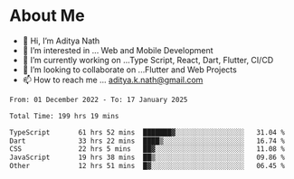 # About Me

- 👋 Hi, I’m Aditya Nath
- 👀 I’m interested in ... Web and Mobile Development
- 🌱 I’m currently working on ...Type Script, React, Dart, Flutter, CI/CD
- 💞️ I’m looking to collaborate on ...Flutter and Web Projects
- 📫 How to reach me ... aditya.k.nath@gmail.com

<!--START_SECTION:waka-->

```txt
From: 01 December 2022 - To: 17 January 2025

Total Time: 199 hrs 19 mins

TypeScript       61 hrs 52 mins  ███████▓░░░░░░░░░░░░░░░░░   31.04 %
Dart             33 hrs 22 mins  ████▒░░░░░░░░░░░░░░░░░░░░   16.74 %
CSS              22 hrs 5 mins   ██▓░░░░░░░░░░░░░░░░░░░░░░   11.08 %
JavaScript       19 hrs 38 mins  ██▒░░░░░░░░░░░░░░░░░░░░░░   09.86 %
Other            12 hrs 51 mins  █▓░░░░░░░░░░░░░░░░░░░░░░░   06.45 %
```

<!--END_SECTION:waka-->

<!---
kronosking007/kronosking007 is a ✨ special ✨ repository because its `README.md` (this file) appears on your GitHub profile.
You can click the Preview link to take a look at your changes.
--->
